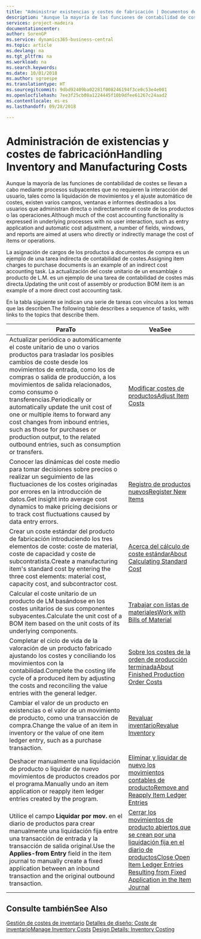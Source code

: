 ```yaml
---
title: "Administrar existencias y costes de fabricación | Documentos de Microsoft"
description: "Aunque la mayoría de las funciones de contabilidad de costes se llevan a cabo mediante procesos subyacentes que no requieren la interacción del usuario, tales como la liquidación de movimientos y el ajuste automático de costes, existen varios campos, ventanas e informes destinados a los usuarios que administran directa o indirectamente el coste de los productos o las operaciones."
services: project-madeira
documentationcenter: 
author: SorenGP
ms.service: dynamics365-business-central
ms.topic: article
ms.devlang: na
ms.tgt_pltfrm: na
ms.workload: na
ms.search.keywords: 
ms.date: 10/01/2018
ms.author: sgroespe
ms.translationtype: HT
ms.sourcegitcommit: 9dbd92409ba02281f008246194f3ce0c53e4e001
ms.openlocfilehash: 7ee3f25cb08a1224445f10b9dfee61267c24aad2
ms.contentlocale: es-es
ms.lasthandoff: 09/28/2018

---
```

# <a name="handling-inventory-and-manufacturing-costs"></a><span data-ttu-id="52cee-103">Administración de existencias y costes de fabricación</span><span class="sxs-lookup"><span data-stu-id="52cee-103">Handling Inventory and Manufacturing Costs</span></span>
<span data-ttu-id="52cee-104">Aunque la mayoría de las funciones de contabilidad de costes se llevan a cabo mediante procesos subyacentes que no requieren la interacción del usuario, tales como la liquidación de movimientos y el ajuste automático de costes, existen varios campos, ventanas e informes destinados a los usuarios que administran directa o indirectamente el coste de los productos o las operaciones.</span><span class="sxs-lookup"><span data-stu-id="52cee-104">Although much of the cost accounting functionality is expressed in underlying processes with no user interaction, such as entry application and automatic cost adjustment, a number of fields, windows, and reports are aimed at users who directly or indirectly manage the cost of items or operations.</span></span>  

 <span data-ttu-id="52cee-105">La asignación de cargos de los productos a documentos de compra es un ejemplo de una tarea indirecta de contabilidad de costes.</span><span class="sxs-lookup"><span data-stu-id="52cee-105">Assigning item charges to purchase documents is an example of an indirect cost accounting task.</span></span> <span data-ttu-id="52cee-106">La actualización del coste unitario de un ensamblaje o producto de L.M. es un ejemplo de una tarea de contabilidad de costes más directa.</span><span class="sxs-lookup"><span data-stu-id="52cee-106">Updating the unit cost of assembly or production BOM item is an example of a more direct cost accounting task.</span></span>  

 <span data-ttu-id="52cee-107">En la tabla siguiente se indican una serie de tareas con vínculos a los temas que las describen.</span><span class="sxs-lookup"><span data-stu-id="52cee-107">The following table describes a sequence of tasks, with links to the topics that describe them.</span></span>   

|<span data-ttu-id="52cee-108">**Para**</span><span class="sxs-lookup"><span data-stu-id="52cee-108">**To**</span></span>|<span data-ttu-id="52cee-109">**Vea**</span><span class="sxs-lookup"><span data-stu-id="52cee-109">**See**</span></span>|  
|------------|-------------|  
|<span data-ttu-id="52cee-110">Actualizar periódica o automáticamente el coste unitario de uno o varios productos para trasladar los posibles cambios de coste desde los movimientos de entrada, como los de compras o salida de producción, a los movimientos de salida relacionados, como consumo o transferencias.</span><span class="sxs-lookup"><span data-stu-id="52cee-110">Periodically or automatically update the unit cost of one or multiple items to forward any cost changes from inbound entries, such as those for purchases or production output, to the related outbound entries, such as consumption or transfers.</span></span>|[<span data-ttu-id="52cee-111">Modificar costes de productos</span><span class="sxs-lookup"><span data-stu-id="52cee-111">Adjust Item Costs</span></span>](inventory-how-adjust-item-costs.md)|  
|<span data-ttu-id="52cee-112">Conocer las dinámicas del coste medio para tomar decisiones sobre precios o realizar un seguimiento de las fluctuaciones de los costes originadas por errores en la introducción de datos.</span><span class="sxs-lookup"><span data-stu-id="52cee-112">Get insight into average cost dynamics to make pricing decisions or to track cost fluctuations caused by data entry errors.</span></span>|[<span data-ttu-id="52cee-113">Registro de productos nuevos</span><span class="sxs-lookup"><span data-stu-id="52cee-113">Register New Items</span></span>](inventory-how-register-new-items.md)|  
|<span data-ttu-id="52cee-114">Crear un coste estándar del producto de fabricación introduciendo los tres elementos de coste: coste de material, coste de capacidad y coste de subcontratista.</span><span class="sxs-lookup"><span data-stu-id="52cee-114">Create a manufacturing item's standard cost by entering the three cost elements: material cost, capacity cost, and subcontractor cost.</span></span>|[<span data-ttu-id="52cee-115">Acerca del cálculo de coste estándar</span><span class="sxs-lookup"><span data-stu-id="52cee-115">About Calculating Standard Cost</span></span>](finance-about-calculating-standard-cost.md)|  
|<span data-ttu-id="52cee-116">Calcular el coste unitario de un producto de LM basándose en los costes unitarios de sus componentes subyacentes.</span><span class="sxs-lookup"><span data-stu-id="52cee-116">Calculate the unit cost of a BOM item based on the unit costs of its underlying components.</span></span>|[<span data-ttu-id="52cee-117">Trabajar con listas de materiales</span><span class="sxs-lookup"><span data-stu-id="52cee-117">Work with Bills of Material</span></span>](inventory-how-work-BOMs.md)|  
|<span data-ttu-id="52cee-118">Completar el ciclo de vida de la valoración de un producto fabricado ajustando los costes y conciliando los movimientos con la contabilidad.</span><span class="sxs-lookup"><span data-stu-id="52cee-118">Complete the costing life cycle of a produced item by adjusting the costs and reconciling the value entries with the general ledger.</span></span>|[<span data-ttu-id="52cee-119">Sobre los costes de la orden de producción terminada</span><span class="sxs-lookup"><span data-stu-id="52cee-119">About Finished Production Order Costs</span></span>](finance-about-finished-production-order-costs.md)|  
|<span data-ttu-id="52cee-120">Cambiar el valor de un producto en existencias o el valor de un movimiento de producto, como una transacción de compra.</span><span class="sxs-lookup"><span data-stu-id="52cee-120">Change the value of an item in inventory or the value of one item ledger entry, such as a purchase transaction.</span></span>|[<span data-ttu-id="52cee-121">Revaluar inventario</span><span class="sxs-lookup"><span data-stu-id="52cee-121">Revalue Inventory</span></span>](inventory-how-revalue-inventory.md)|
|<span data-ttu-id="52cee-122">Deshacer manualmente una liquidación de producto o liquidar de nuevo movimientos de productos creados por el programa.</span><span class="sxs-lookup"><span data-stu-id="52cee-122">Manually undo an item application or reapply item ledger entries created by the program.</span></span>|[<span data-ttu-id="52cee-123">Eliminar y liquidar de nuevo los movimientos contables de producto</span><span class="sxs-lookup"><span data-stu-id="52cee-123">Remove and Reapply Item Ledger Entries</span></span>](finance-how-to-remove-and-reapply-item-entries.md)|  
|<span data-ttu-id="52cee-124">Utilice el campo **Liquidar por mov.** en el diario de productos para crear manualmente una liquidación fija entre una transacción de entrada y la transacción de salida original.</span><span class="sxs-lookup"><span data-stu-id="52cee-124">Use the **Applies-from Entry** field in the item journal to manually create a fixed application between an inbound transaction and the original outbound transaction.</span></span>|[<span data-ttu-id="52cee-125">Cerrar los movimientos de producto abiertos que se crean por una liquidación fija en el diario de productos</span><span class="sxs-lookup"><span data-stu-id="52cee-125">Close Open Item Ledger Entries Resulting from Fixed Application in the Item Journal</span></span>](finance-how-to-close-open-item-ledger-entries-resulting-from-fixed-application-in-the-item-journal.md)|  

## <a name="see-also"></a><span data-ttu-id="52cee-126">Consulte también</span><span class="sxs-lookup"><span data-stu-id="52cee-126">See Also</span></span>  
<span data-ttu-id="52cee-127">[Gestión de costes de inventario](finance-manage-inventory-costs.md)
[Detalles de diseño: Coste de inventario](design-details-inventory-costing.md)</span><span class="sxs-lookup"><span data-stu-id="52cee-127">[Manage Inventory Costs](finance-manage-inventory-costs.md)
[Design Details: Inventory Costing](design-details-inventory-costing.md)</span></span>

